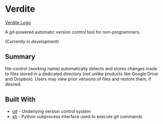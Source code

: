 # Verdite

[Verdite Logo](https://github.com/LiamGraham/verdite/blob/master/images/logo.png)

A git-powered automatic version control tool for non-programmers.

(Currently in development)

## Summary

file-control (working name) automatically detects and stores changes made to files stored in a dedicated
directory (not unlike products like Google Drive and Dropbox). Users may view prior
versions of files and restore them, if desired.

## Built With
* [git](https://git-scm.com/) - Underlying version control system
* [sh](https://amoffat.github.io/sh/) - Python subprocess interface used to execute git commands
